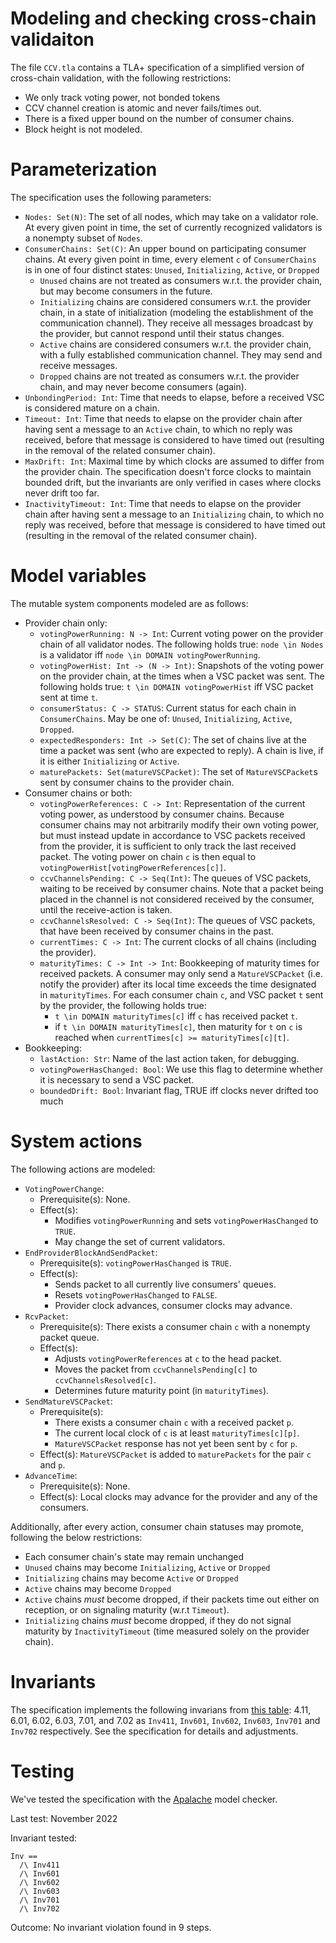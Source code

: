 # Modeling and checking cross-chain validaiton

The file `CCV.tla` contains a TLA+ specification of a simplified version of cross-chain validation, with the following restrictions:
  
  - We only track voting power, not bonded tokens
  - CCV channel creation is atomic and never fails/times out.
  - There is a fixed upper bound on the number of consumer chains. 
  - Block height is not modeled.

# Parameterization

The specification uses the following parameters:

  - `Nodes: Set(N)`: The set of all nodes, which may take on a validator role. At every given point in time, the set of currently recognized validators is a nonempty subset of `Nodes`.
  - `ConsumerChains: Set(C)`: An upper bound on participating consumer chains. At every given point in time, every element `c` of `ConsumerChains` is in one of four distinct states: `Unused`, `Initializing`, `Active`, or `Dropped`
    - `Unused` chains are not treated as consumers w.r.t. the provider chain, but may become consumers in the future.
    - `Initializing` chains are considered consumers w.r.t. the provider chain, in a state of initialization (modeling the establishment of the communication channel). They receive all messages broadcast by the provider, but cannot respond until their status changes.
    - `Active` chains are considered consumers w.r.t. the provider chain, with a fully established communication channel. They may send and receive messages.
    - `Dropped` chains are not treated as consumers w.r.t. the provider chain, and may never become consumers (again).
  - `UnbondingPeriod: Int`: Time that needs to elapse, before a received VSC is considered mature on a chain.
  - `Timeout: Int`: Time that needs to elapse on the provider chain after having sent a message to an `Active` chain, to which no reply was received, before that message is considered to have timed out (resulting in the removal of the related consumer chain).
  - `MaxDrift: Int`: Maximal time by which clocks are assumed to differ from the provider chain. The specification doesn't force clocks to maintain bounded drift, but the invariants are only verified in cases where clocks never drift too far.
  - `InactivityTimeout: Int`: Time that needs to elapse on the provider chain after having sent a message to an `Initializing` chain, to which no reply was received, before that message is considered to have timed out (resulting in the removal of the related consumer chain).

# Model variables

The mutable system components modeled are as follows:

  - Provider chain only:
    - `votingPowerRunning: N -> Int`: Current voting power on the provider chain of all validator nodes. The following holds true: `node \in Nodes` is a validator iff `node \in DOMAIN votingPowerRunning`.
    - `votingPowerHist: Int -> (N -> Int)`: Snapshots of the voting power on the provider chain, at the times when a VSC packet was sent. The following holds true: `t \in DOMAIN votingPowerHist` iff VSC packet sent at time `t`.
    - `consumerStatus: C -> STATUS`: Current status for each chain in `ConsumerChains`. May be one of: `Unused`, `Initializing`, `Active`, `Dropped`.
    - `expectedResponders: Int -> Set(C)`: The set of chains live at the time a packet was sent (who are expected to reply). A chain is live, if it is either `Initializing` or `Active`.
    - `maturePackets: Set(matureVSCPacket)`: The set of `MatureVSCPacket`s sent by consumer chains to the provider chain.
  - Consumer chains or both:
    - `votingPowerReferences: C -> Int`: Representation of the current voting power, as understood by consumer chains. Because consumer chains may not arbitrarily modify their own voting power, but must instead update in accordance to VSC packets received from the provider, it is sufficient to only track the last received packet. The voting power on chain `c` is then equal to `votingPowerHist[votingPowerReferences[c]]`.
    - `ccvChannelsPending: C -> Seq(Int)`: The queues of VSC packets, waiting to be received by consumer chains. Note that a packet being placed in the channel is not considered received by the consumer, until the receive-action is taken.
    - `ccvChannelsResolved: C -> Seq(Int)`: The queues of VSC packets, that have been received by consumer chains in the past.
    - `currentTimes: C -> Int`: The current clocks of all chains (including the provider).
    - `maturityTimes: C -> Int -> Int`: Bookkeeping of maturity times for received packets. A consumer may only send a `MatureVSCPacket` (i.e. notify the provider) after its local time exceeds the time designated in `maturityTimes`. For each consumer chain `c`, and VSC packet `t` sent by the provider, the following holds true:
      - `t \in DOMAIN maturityTimes[c]` iff `c` has received packet `t`.
      - if `t \in DOMAIN maturityTimes[c]`, then maturity for `t` on `c` is reached when `currentTimes[c] >= maturityTimes[c][t]`.
  - Bookkeeping:
    - `lastAction: Str`: Name of the last action taken, for debugging.
    - `votingPowerHasChanged: Bool`: We use this flag to determine whether it is necessary to send a VSC packet.
    - `boundedDrift: Bool`: Invariant flag, TRUE iff clocks never drifted too much

# System actions

The following actions are modeled:
  
  - `VotingPowerChange`: 
    - Prerequisite(s): None.
    - Effect(s): 
        - Modifies `votingPowerRunning` and sets `votingPowerHasChanged` to `TRUE`. 
        - May change the set of current validators.
  - `EndProviderBlockAndSendPacket`: 
    - Prerequisite(s): `votingPowerHasChanged` is `TRUE`.
    - Effect(s): 
        - Sends packet to all currently live consumers' queues.
        - Resets `votingPowerHasChanged` to `FALSE`.
        - Provider clock advances, consumer clocks may advance.
  - `RcvPacket`: 
    - Prerequisite(s): There exists a consumer chain `c` with a nonempty packet queue.
    - Effect(s):
        - Adjusts `votingPowerReferences` at `c` to the head packet.
        - Moves the packet from `ccvChannelsPending[c]` to `ccvChannelsResolved[c]`.
        - Determines future maturity point (in `maturityTimes`).
  - `SendMatureVSCPacket`:
    - Prerequisite(s): 
        - There exists a consumer chain `c` with a received packet `p`.
        - The current local clock of `c` is at least `maturityTimes[c][p]`.
        - `MatureVSCPacket` response has not yet been sent by `c` for `p`.
    - Effect(s): `MatureVSCPacket` is added to `maturePackets` for the pair `c` and `p`.
  - `AdvanceTime`:
    - Prerequisite(s): None.
    - Effect(s): Local clocks may advance for the provider and any of the consumers.

Additionally, after every action, consumer chain statuses may promote, following the below restrictions:
  
  - Each consumer chain's state may remain unchanged
  - `Unused` chains may become `Initializing`, `Active` or `Dropped`
  - `Initializing` chains may become `Active` or `Dropped`
  - `Active` chains may become `Dropped`
  - `Active` chains _must_ become dropped, if their packets time out either on reception, or on signaling maturity (w.r.t `Timeout`).
  - `Initializing` chains _must_ become dropped, if they do not signal maturity by `InactivityTimeout` (time measured solely on the provider chain).

# Invariants

The specification implements the following invarians from [this table](https://github.com/cosmos/interchain-security/blob/6036419de667590518cccd1c8fcae0d01cbe67e9/docs/old/quality_assurance.md): 4.11, 6.01, 6.02, 6.03, 7.01, and 7.02 as
`Inv411`, `Inv601`, `Inv602`, `Inv603`, `Inv701` and `Inv702` respectively.
See the specification for details and adjustments.

# Testing

We've tested the specification with the [Apalache](https://github.com/informalsystems/apalache/) model checker.

Last test: November 2022

Invariant tested: 
```
Inv ==
  /\ Inv411
  /\ Inv601
  /\ Inv602
  /\ Inv603
  /\ Inv701
  /\ Inv702
```

Outcome: No invariant violation found in 9 steps.
